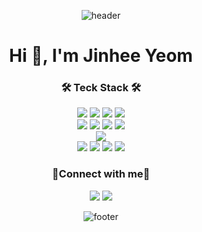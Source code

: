 <div align="center">
  
  ![header](https://capsule-render.vercel.app/api?type=waving&color=99A98F&height=170&fontSize=50&fontAlign=79&fontAlignY=35&text=JinHee%Yeom&animation=fadeIn&fontColor=134000)
                                  
<h1 align="center">Hi 👋, I'm Jinhee Yeom</h1>



<h3 align="center">🛠 Teck Stack 🛠</h3>
<p align="center"> 
 <img src="https://img.shields.io/badge/html5-E34F26?style=for-the-badge&logo=html5&logoColor=white"> 
  <img src="https://img.shields.io/badge/css-1572B6?style=for-the-badge&logo=css3&logoColor=white"> 
  <img src="https://img.shields.io/badge/javascript-F7DF1E?style=for-the-badge&logo=javascript&logoColor=black"> 
  <img src="https://img.shields.io/badge/react-61DAFB?style=for-the-badge&logo=react&logoColor=black"> 
  <br>
  <img src="https://img.shields.io/badge/c-A8B9CC?style=for-the-badge&logo=c&logoColor=white">
   <img src="https://img.shields.io/badge/java-007396?style=for-the-badge&logo=java&logoColor=white"> 
  <img src="https://img.shields.io/badge/python-3776AB?style=for-the-badge&logo=python&logoColor=white"> <img src="https://img.shields.io/badge/Android-3DDC84?style=for-the-badge&logo=Android&logoColor=white"/>
 <br/>
  <img src="https://img.shields.io/badge/bootstrap-7952B3?style=for-the-badge&logo=bootstrap&logoColor=white">
  <br>
  <img src="https://img.shields.io/badge/github-181717?style=for-the-badge&logo=github&logoColor=white">
  <img src="https://img.shields.io/badge/git-F05032?style=for-the-badge&logo=git&logoColor=white">
  <img src="https://img.shields.io/badge/discord-5865F2?style=for-the-badge&logo=discord&logoColor=white">
  
  <img src="https://img.shields.io/badge/fontawesome-339AF0?style=for-the-badge&logo=fontawesome&logoColor=white">
  
  <br>
  </p>

<h3 align="center">🌷Connect with me🌷</h3>
  <p align="center"> 
 <img src="https://img.shields.io/badge/Instagram-E4405F?style=for-the-badge&logo=Instagram&logoColor=white">
    <a href="https://youthful-dinosaur-40a.notion.site/Portfolio-5f288489eccc4b638bfbaacc2dd274fd?pvs=4" target="_blank"><img src="https://img.shields.io/badge/Notion-000000?style=for-the-badge&logo=Notion&logoColor=white" /></a>
  <p></p>
  </p>
  
  
  
  
  
  ![footer](https://capsule-render.vercel.app/api?type=waving&color=99A98F&height=170&animation=fadeIn&section=footer)
  
</div>  

<!--
**gxxu0/gxxu0** is a ✨ _special_ ✨ repository because its `README.md` (this file) appears on your GitHub profile.

Here are some ideas to get you started:

- 🔭 I’m currently working on ...
- 🌱 I’m currently learning ...
- 👯 I’m looking to collaborate on ...
- 🤔 I’m looking for help with ...
- 💬 Ask me about ...
- 📫 How to reach me: ...
- 😄 Pronouns: ...
- ⚡ Fun fact: ...
-->
